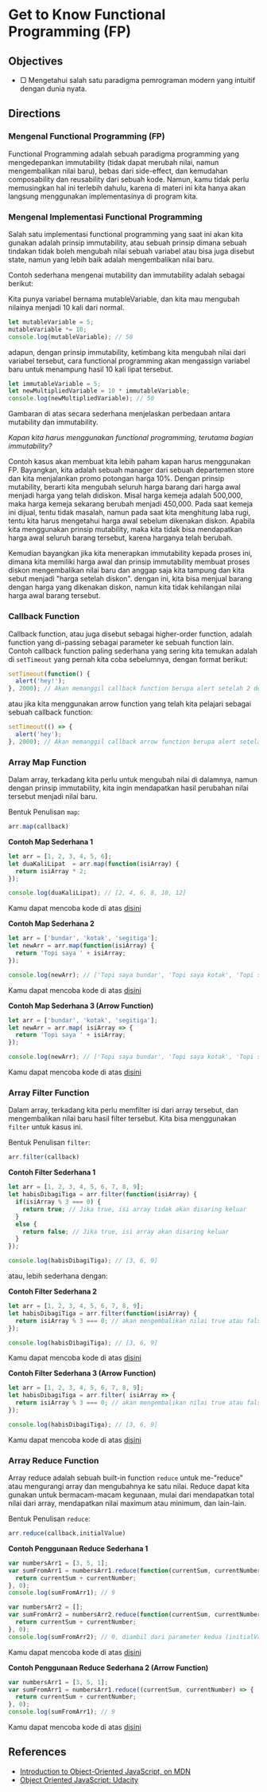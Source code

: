 # Get to Know Functional Programming (FP)

## Objectives

- ▢ Mengetahui salah satu paradigma pemrograman modern yang intuitif dengan dunia nyata.

## Directions

### Mengenal Functional Programming (FP)

Functional Programming adalah sebuah paradigma programming yang mengedepankan immutability (tidak dapat merubah nilai, namun mengembalikan nilai baru), bebas dari side-effect, dan kemudahan composability dan reusability dari sebuah kode. Namun, kamu tidak perlu memusingkan hal ini terlebih dahulu, karena di materi ini kita hanya akan langsung menggunakan implementasinya di program kita.  

### Mengenal Implementasi Functional Programming

Salah satu implementasi functional programming yang saat ini akan kita gunakan adalah prinsip immutability, atau sebuah prinsip dimana sebuah tindakan tidak boleh mengubah nilai sebuah variabel atau bisa juga disebut state, namun yang lebih baik adalah mengembalikan nilai baru.

Contoh sederhana mengenai mutability dan immutability adalah sebagai berikut:

Kita punya variabel bernama mutableVariable, dan kita mau mengubah nilainya menjadi 10 kali dari normal.

```javascript
let mutableVariable = 5;
mutableVariable *= 10;
console.log(mutableVariable); // 50
```

adapun, dengan prinsip immutability, ketimbang kita mengubah nilai dari variabel tersebut, cara functional programming akan mengassign variabel baru untuk menampung hasil 10 kali lipat tersebut.

```javascript
let immutableVariable = 5;
let newMultipliedVariable = 10 * immutableVariable;
console.log(newMultipliedVariable); // 50
```

Gambaran di atas secara sederhana menjelaskan perbedaan antara mutability dan immutability.

*Kapan kita harus menggunakan functional programming, terutama bagian immutability?*

Contoh kasus akan membuat kita lebih paham kapan harus menggunakan FP. Bayangkan, kita adalah sebuah manager dari sebuah departemen store dan kita menjalankan promo potongan harga 10%. Dengan prinsip mutability, berarti kita mengubah seluruh harga barang dari harga awal menjadi harga yang telah didiskon. Misal harga kemeja adalah 500,000, maka harga kemeja sekarang berubah menjadi 450,000. Pada saat kemeja ini dijual, tentu tidak masalah, namun pada saat kita menghitung laba rugi, tentu kita harus mengetahui harga awal sebelum dikenakan diskon. Apabila kita menggunakan prinsip mutability, maka kita tidak bisa mendapatkan harga awal seluruh barang tersebut, karena harganya telah berubah.

Kemudian bayangkan jika kita menerapkan immutability kepada proses ini, dimana kita memiliki harga awal dan prinsip immutability membuat proses diskon mengembalikan nilai baru dan anggap saja kita tampung dan kita sebut menjadi "harga setelah diskon". dengan ini, kita bisa menjual barang dengan harga yang dikenakan diskon, namun kita tidak kehilangan nilai harga awal barang tersebut.

### Callback Function
Callback function, atau juga disebut sebagai higher-order function, adalah function yang di-passing sebagai parameter ke sebuah function lain. Contoh callback function paling sederhana yang sering kita temukan adalah di `setTimeout` yang pernah kita coba sebelumnya, dengan format berikut:

```javascript
setTimeout(function() {
  alert('hey!');
}, 2000); // Akan memanggil callback function berupa alert setelah 2 detik berlalu
```

atau jika kita menggunakan arrow function yang telah kita pelajari sebagai sebuah callback function:
```javascript
setTimeout(() => {
  alert('hey');
}, 2000); // Akan memanggil callback arrow function berupa alert setelah 2 detik berlalu
```

### Array Map Function
Dalam array, terkadang kita perlu untuk mengubah nilai di dalamnya, namun dengan prinsip immutability, kita ingin mendapatkan hasil perubahan nilai tersebut menjadi nilai baru.

Bentuk Penulisan `map`:
```javascript
arr.map(callback)
```

**Contoh Map Sederhana 1**

```javascript
let arr = [1, 2, 3, 4, 5, 6];
let duaKaliLipat  = arr.map(function(isiArray) {
  return isiArray * 2;
});

console.log(duaKaliLipat); // [2, 4, 6, 8, 10, 12]
```
Kamu dapat mencoba kode di atas [disini](http://jsbin.com/mowepu/edit?js,console)

**Contoh Map Sederhana 2**

```javascript
let arr = ['bundar', 'kotak', 'segitiga'];
let newArr = arr.map(function(isiArray) {
  return 'Topi saya ' + isiArray;
});

console.log(newArr); // ['Topi saya bundar', 'Topi saya kotak', 'Topi saya segitiga']
```
Kamu dapat mencoba kode di atas [disini](http://jsbin.com/fehotaf/edit?js,console)

**Contoh Map Sederhana 3 (Arrow Function)**
```javascript
let arr = ['bundar', 'kotak', 'segitiga'];
let newArr = arr.map( isiArray => {
  return 'Topi saya ' + isiArray;
});

console.log(newArr); // ['Topi saya bundar', 'Topi saya kotak', 'Topi saya segitiga']
```
Kamu dapat mencoba kode di atas [disini](http://jsbin.com/zacayu/edit?js,console)

### Array Filter Function
Dalam array, terkadang kita perlu memfilter isi dari array tersebut, dan mengembalikan nilai baru hasil filter tersebut. Kita bisa menggunakan `filter` untuk kasus ini.

Bentuk Penulisan `filter`:
```javascript
arr.filter(callback)
```

**Contoh Filter Sederhana 1**

```javascript
let arr = [1, 2, 3, 4, 5, 6, 7, 8, 9];
let habisDibagiTiga = arr.filter(function(isiArray) {
  if(isiArray % 3 === 0) {
    return true; // Jika true, isi array tidak akan disaring keluar
  }
  else {
    return false; // Jika true, isi array akan disaring keluar
  }
});

console.log(habisDibagiTiga); // [3, 6, 9]
```

atau, lebih sederhana dengan:

**Contoh Filter Sederhana 2**
```javascript
let arr = [1, 2, 3, 4, 5, 6, 7, 8, 9];
let habisDibagiTiga = arr.filter(function(isiArray) {
  return isiArray % 3 === 0; // akan mengembalikan nilai true atau false
});

console.log(habisDibagiTiga); // [3, 6, 9]
```
Kamu dapat mencoba kode di atas [disini](http://jsbin.com/daqofa/edit?js,console)

**Contoh Filter Sederhana 3 (Arrow Function)**
```javascript
let arr = [1, 2, 3, 4, 5, 6, 7, 8, 9];
let habisDibagiTiga = arr.filter( isiArray => {
  return isiArray % 3 === 0; // akan mengembalikan nilai true atau false
});

console.log(habisDibagiTiga); // [3, 6, 9]
```
Kamu dapat mencoba kode di atas [disini](http://jsbin.com/yehipaq/edit?js,console)

### Array Reduce Function
Array reduce adalah sebuah built-in function `reduce` untuk me-"reduce" atau mengurangi array dan mengubahnya ke satu nilai. Reduce dapat kita gunakan untuk bermacam-macam kegunaan, mulai dari mendapatkan total nilai dari array, mendapatkan nilai maximum atau minimum, dan lain-lain.

Bentuk Penulisan `reduce`:
```javascript
arr.reduce(callback,initialValue)
```

**Contoh Penggunaan Reduce Sederhana 1**
```javascript
var numbersArr1 = [3, 5, 1];
var sumFromArr1 = numbersArr1.reduce(function(currentSum, currentNumber) {
  return currentSum + currentNumber;
}, 0);
console.log(sumFromArr1); // 9

var numbersArr2 = [];
var sumFromArr2 = numbersArr2.reduce(function(currentSum, currentNumber) {
  return currentSum + currentNumber;
}, 0);
console.log(sumFromArr2); // 0, diambil dari parameter kedua (initialValue yang tidak ditambah)
```
Kamu dapat mencoba kode di atas [disini](http://jsbin.com/faxoxis/edit?js,console)

**Contoh Penggunaan Reduce Sederhana 2 (Arrow Function)**
```javascript
var numbersArr1 = [3, 5, 1];
var sumFromArr1 = numbersArr1.reduce((currentSum, currentNumber) => {
  return currentSum + currentNumber;
}, 0);
console.log(sumFromArr1); // 9
```
Kamu dapat mencoba kode di atas [disini](http://jsbin.com/saxigum/edit?js,console)


## References

- [Introduction to Object-Oriented JavaScript, on MDN](https://developer.mozilla.org/en-US/docs/Web/JavaScript/Introduction_to_Object-Oriented_JavaScript)
- [Object Oriented JavaScript: Udacity](https://www.udacity.com/course/object-oriented-javascript--ud015)
